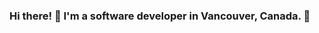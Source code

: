 ### Hi there! 👋 I'm a software developer in Vancouver, Canada. 🍁

<!--
**HeinzKetchup57/HeinzKetchup57** is a ✨ _special_ ✨ repository because its `README.md` (this file) appears on your GitHub profile.

Here are some ideas to get you started:

- 🔭 I’m currently working on ...
Web API's

- 🌱 I’m currently learning ...
CI/CD Pipelines

- 👯 I’m looking to collaborate on ...

- 🤔 I’m looking for help with ...

- 💬 Ask me about ...

- 📫 How to reach me: ...

- 😄 Pronouns: ...

- ⚡ Fun fact: ...
I've travelled to over 30 countries in the world!
-->
